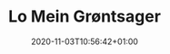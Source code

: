 ---
layout: recipe
date: 2020-11-03T10:56:42+01:00
draft: true    
title:  "Lo Mein Grøntsager" # The title of your awesome recipe
image: awesome-recipe-image.jpg # Name of image in recipe bundle
imagecredit: https://placekitten.com/600/800 # URL to image source page, website, or creator

ingredients:
- 1 stk. Løg
- 2 stk. Gulerødder
- 1 pk. Sukkerærter
- 1 pk. Bønnespirer
- 1 stk. Rød peber

directions:
- Hak Løg og smid i en skål for sig
- Hak resten af grøntsagerne og smid i en skål
---